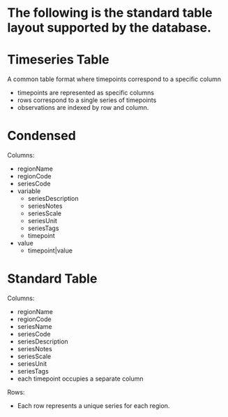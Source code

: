 # The following is the standard table layout supported by the database.

# Timeseries Table
A common table format where timepoints correspond to a specific column

- timepoints are represented as specific columns
- rows correspond to a single series of timepoints
- observations are indexed by row and column.

# Condensed

Columns:
- regionName
- regionCode
- seriesCode
- variable
  - seriesDescription
  - seriesNotes
  - seriesScale
  - seriesUnit
  - seriesTags
  - timepoint
- value
  - timepoint|value


# Standard Table

Columns:
- regionName
- regionCode
- seriesName
- seriesCode
- seriesDescription
- seriesNotes
- seriesScale
- seriesUnit
- seriesTags
- each timepoint occupies a separate column

Rows:
- Each row represents a unique series for each region.


